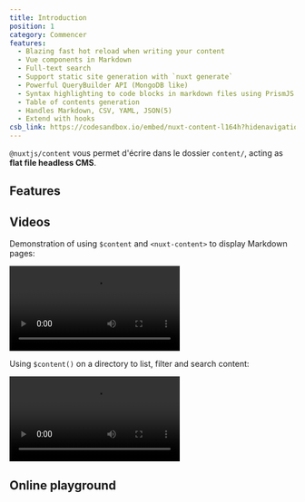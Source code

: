 ```yaml
---
title: Introduction
position: 1
category: Commencer
features:
  - Blazing fast hot reload when writing your content
  - Vue components in Markdown
  - Full-text search
  - Support static site generation with `nuxt generate`
  - Powerful QueryBuilder API (MongoDB like)
  - Syntax highlighting to code blocks in markdown files using PrismJS.
  - Table of contents generation
  - Handles Markdown, CSV, YAML, JSON(5)
  - Extend with hooks
csb_link: https://codesandbox.io/embed/nuxt-content-l164h?hidenavigation=1&theme=dark
---
```


`@nuxtjs/content` vous permet d'écrire dans le dossier `content/`, acting as **flat file headless CMS**.

## Features

<BaseList :items="features"></BaseList>

## Videos

Demonstration of using `$content` and `<nuxt-content>` to display Markdown pages:

<video src="https://res.cloudinary.com/nuxt/video/upload/v1588091670/nuxt-content_wxnjje.mp4" loop playsinline controls></video>

Using `$content()` on a directory to list, filter and search content:

<video src="https://res.cloudinary.com/nuxt/video/upload/v1588095794/nuxt-content-movies_c0cq9p.mp4" loop playsinline controls></video>

## Online playground

<code-sandbox :src="csb_link"></code-sandbox>
